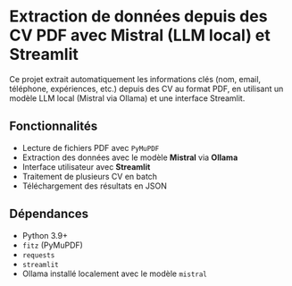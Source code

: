 # Extraction de données depuis des CV PDF avec Mistral (LLM local) et Streamlit

Ce projet extrait automatiquement les informations clés (nom, email, téléphone, expériences, etc.) depuis des CV au format PDF, en utilisant un modèle LLM local (Mistral via Ollama) et une interface Streamlit.

## Fonctionnalités

- Lecture de fichiers PDF avec `PyMuPDF`
- Extraction des données avec le modèle **Mistral** via **Ollama**
- Interface utilisateur avec **Streamlit**
- Traitement de plusieurs CV en batch
- Téléchargement des résultats en JSON

## Dépendances

- Python 3.9+
- `fitz` (PyMuPDF)
- `requests`
- `streamlit`
- Ollama installé localement avec le modèle `mistral`


